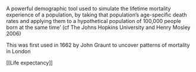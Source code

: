 A powerful demographic tool used to simulate the lifetime mortality experience of a population, by taking that population’s age-specific death rates and applying them to a hypothetical population of 100,000 people born at the same time’ (cf The Johns Hopkins University and Henry Mosley 2006)

This was first used in 1662 by John Graunt to uncover patterns of mortality in London

[[Life expectancy]]

